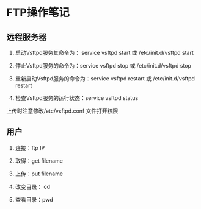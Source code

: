 # FTP操作笔记

## 远程服务器

1. 启动Vsftpd服务其命令为： service vsftpd start 或 /etc/init.d/vsftpd start

1. 停止Vsftpd服务的命令为：service vsftpd stop 或 /etc/init.d/vsftpd stop

1. 重新启动Vsftpd服务的命令为：service vsftpd restart 或 /etc/init.d/vsftpd restart

1. 检查Vsftpd服务的运行状态：service vsftpd status


上传时注意修改/etc/vsftpd.conf 文件打开权限

## 用户

1. 连接：ftp IP

1. 取得：get filename

1. 上传：put filename

1. 改变目录： cd

1. 查看目录：pwd
